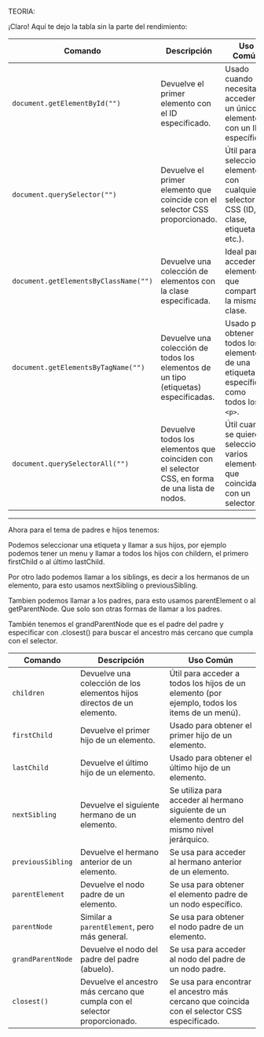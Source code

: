TEORIA:

¡Claro! Aquí te dejo la tabla sin la parte del rendimiento:

| **Comando**                              | **Descripción**                                                                                         | **Uso Común**                                                                                         |
|------------------------------------------|---------------------------------------------------------------------------------------------------------|------------------------------------------------------------------------------------------------------|
| `document.getElementById("")`            | Devuelve el primer elemento con el ID especificado.                                                      | Usado cuando necesitas acceder a un único elemento con un ID específico.                           |
| `document.querySelector("")`             | Devuelve el primer elemento que coincide con el selector CSS proporcionado.                             | Útil para seleccionar elementos con cualquier selector CSS (ID, clase, etiquetas, etc.).            |
| `document.getElementsByClassName("")`    | Devuelve una colección de elementos con la clase especificada.                                           | Ideal para acceder a elementos que comparten la misma clase.                                         |
| `document.getElementsByTagName("")`      | Devuelve una colección de todos los elementos de un tipo (etiquetas) especificadas.                     | Usado para obtener todos los elementos de una etiqueta específica, como todos los `<p>`.            |
| `document.querySelectorAll("")`          | Devuelve todos los elementos que coinciden con el selector CSS, en forma de una lista de nodos.         | Útil cuando se quieren seleccionar varios elementos que coincidan con un selector.                   |

---


Ahora para el tema de padres e hijos tenemos:

Podemos seleccionar una etiqueta y llamar a sus hijos, por ejemplo podemos tener un menu y llamar a todos los hijos con childern, el primero firstChild o al último lastChild.

Por otro lado podemos llamar a los siblings, es decir a los hermanos de un elemento, para esto usamos nextSibling o previousSibling.

Tambien podemos llamar a los padres, para esto usamos parentElement o al getParentNode. Que solo son otras formas de llamar a los padres.

También tenemos el grandParentNode que es el padre del padre y especificar con .closest() para buscar el ancestro más cercano que cumpla con el selector.

| **Comando**                | **Descripción**                                                                                             | **Uso Común**                                                                                          |
|----------------------------|-------------------------------------------------------------------------------------------------------------|-------------------------------------------------------------------------------------------------------|
| `children`                 | Devuelve una colección de los elementos hijos directos de un elemento.                                       | Útil para acceder a todos los hijos de un elemento (por ejemplo, todos los items de un menú).           |
| `firstChild`               | Devuelve el primer hijo de un elemento.                                                                     | Usado para obtener el primer hijo de un elemento.                                                      |
| `lastChild`                | Devuelve el último hijo de un elemento.                                                                     | Usado para obtener el último hijo de un elemento.                                                       |
| `nextSibling`              | Devuelve el siguiente hermano de un elemento.                                                                | Se utiliza para acceder al hermano siguiente de un elemento dentro del mismo nivel jerárquico.          |
| `previousSibling`          | Devuelve el hermano anterior de un elemento.                                                                 | Se usa para acceder al hermano anterior de un elemento.                                                 |
| `parentElement`            | Devuelve el nodo padre de un elemento.                                                                      | Se usa para obtener el elemento padre de un nodo específico.                                           |
| `parentNode`               | Similar a `parentElement`, pero más general.                                                                  | Se usa para obtener el nodo padre de un elemento.                                                      |
| `grandParentNode`          | Devuelve el nodo del padre del padre (abuelo).                                                               | Se usa para acceder al nodo del padre de un nodo padre.                                                |
| `closest()`                 | Devuelve el ancestro más cercano que cumpla con el selector proporcionado.                                  | Se usa para encontrar el ancestro más cercano que coincida con el selector CSS especificado.           |

